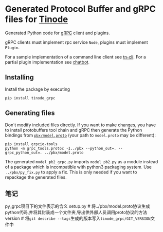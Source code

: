 # Generated Protocol Buffer and gRPC files for [Tinode](https://github.com/tinode)

Generated Python code for [gRPC](https://grpc.io/) client and plugins.

gRPC clients must implement rpc service `Node`, plugins must implement `Plugin`.

For a sample implementation of a command line client see [tn-cli](https://github.com/tinode/chat/tree/master/tn-cli/).
For a partial plugin implementation see [chatbot](https://github.com/tinode/chat/tree/master/chatbot).

## Installing

Install the package by executing
```
pip install tinode_grpc
```


## Generating files

Don't modify included files directly. If you want to make changes, you have to install protobuffers tool chain and gRPC then generate the Python bindings from [`pbx/model.proto`](https://github.com/tinode/chat/tree/master/pbx/model.proto) (your path to `model.proto` may be different):
```
pip install grpcio-tools
python -m grpc_tools.protoc -I../pbx --python_out=. --grpc_python_out=. ../pbx/model.proto
```
The generated `model_pb2_grpc.py` imports `model_pb2.py` as a module instead of a package which is incompatible with python3 packaging system. Use `../pbx/py_fix.py` to apply a fix. This is only needed if you want to repackage the generated files.


## 笔记
py_grpc项目下的文件表示的含义
setup.py # 将../pbx/model.proto协议生成python代码,并将其封装成一个文件夹,导出供外部人员调用proto协议的方法
version # 将`git describe --tags`生成的版本写入`tinode_grpc/GIT_VERSION`文件中